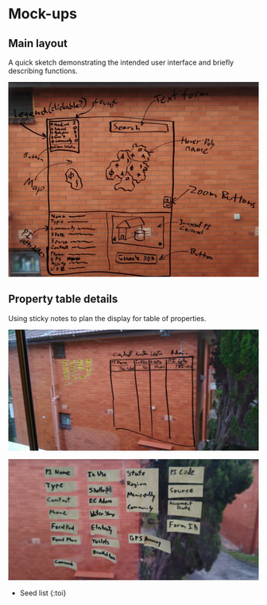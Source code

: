 # Mock-ups

## Main layout
A quick sketch demonstrating the intended user interface and briefly describing functions.

![Mock-up](./assets/images/Mock-up.jpg)


## Property table details

Using sticky notes to plan the display for table of properties.

![Table Mock-up](./assets/images/Mock-up%20PI%20Table%2020221126_195503.jpg)

![Properties planning](./assets/images/Mock-up%20PI%20table%2020221126_193954.jpg)

* Seed list
{:toi}